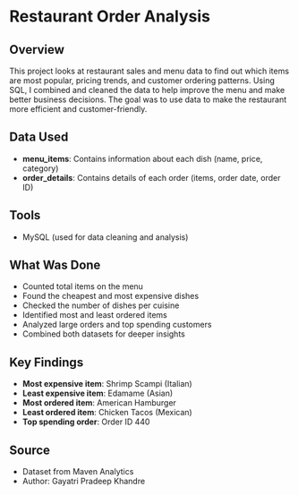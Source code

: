 # Restaurant Order Analysis

## Overview  
This project looks at restaurant sales and menu data to find out which items are most popular, pricing trends, and customer ordering patterns. Using SQL, I combined and cleaned the data to help improve the menu and make better business decisions. The goal was to use data to make the restaurant more efficient and customer-friendly.

## Data Used  
- **menu_items**: Contains information about each dish (name, price, category)  
- **order_details**: Contains details of each order (items, order date, order ID)

## Tools  
- MySQL (used for data cleaning and analysis)

## What Was Done  
- Counted total items on the menu  
- Found the cheapest and most expensive dishes  
- Checked the number of dishes per cuisine  
- Identified most and least ordered items  
- Analyzed large orders and top spending customers  
- Combined both datasets for deeper insights

## Key Findings  
- **Most expensive item**: Shrimp Scampi (Italian)  
- **Least expensive item**: Edamame (Asian)  
- **Most ordered item**: American Hamburger  
- **Least ordered item**: Chicken Tacos (Mexican)  
- **Top spending order**: Order ID 440  

## Source  
- Dataset from Maven Analytics  
- Author: Gayatri Pradeep Khandre
